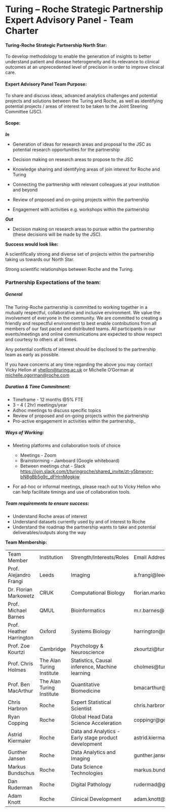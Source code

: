 
# Turing – Roche Strategic Partnership Expert Advisory Panel - Team Charter

#### **Turing-Roche Strategic Partnership North Star:**

To develop methodology to enable the generation of insights to better understand patient and disease heterogeneity and its relevance to clinical outcomes at an unprecedented level of precision in order to improve clinical care.


#### **Expert Advisory Panel Team Purpose:**

To share and discuss ideas, advanced analytics challenges and potential projects and solutions between the Turing and Roche, as well as identifying potential projects / areas of interest to be taken to the Joint Steering Committee (JSC).


#### **Scope:**

**_In_**

- Generation of ideas for research areas and proposal to the JSC as potential research opportunities for the partnership

- Decision making on research areas to propose to the JSC

- Knowledge sharing and identifying areas of join interest for Roche and Turing

 - Connecting the partnership with relevant colleagues at your institution and beyond

- Review of proposed and on-going projects within the partnership

- Engagement with activities e.g. workshops within the partnership

**_Out_**

-  Decision making on research areas to pursue within the partnership (these decisions will be made by the JSC).

**Success would look like:**

A scientifically strong and diverse set of projects within the partnership taking us towards our North Star. 

Strong scientific relationships between Roche and the Turing.


### **Partnership Expectations of the team:**

##### General

The Turing-Roche partnership is committed to working together in a mutually respectful, collaborative and inclusive environment. We value the involvement of everyone in the community. We are committed to creating a friendly and respectful environment to best enable contributions from all members of our fast paced and distributed teams. All participants in our events/meetings and online communications are expected to show respect and courtesy to others at all times.

Any potential conflicts of interest should be disclosed to the partnership team as early as possible.

If you have concerns at any time regarding the above you may contact Vicky Hellon at vhellon@turing.ac.uk or Michelle O’Gorman at michelle.ogorman@roche.com


##### Duration & Time Commitment:


* Timeframe  - 12 months @5% FTE
* 3 – 4 ( 2hr) meetings/year
* Adhoc meetings to discuss specific topics
* Review of proposed and on-going projects within the partnership
* Pro-active engagement in activities within the partnership_

##### Ways of Working:

* Meeting platforms and collaboration tools of choice
  * Meetings - Zoom
  * Brainstorming – Jamboard (Google whiteboard)
  * Between meetings chat - Slack
https://join.slack.com/t/turingroche/shared_invite/zt-y5bnwynr-bN8gBb5g9c_dFHrnMggkjw

* For ad-hoc or informal meetings, please reach out to Vicky Hellon who can help facilitate timings and use of collaboration tools.


##### Team requirements to ensure success:

* Understand Roche areas of interest
* Understand datasets currently used by and of interest to Roche
* Understand the roadmap the partnership wants to take and potential deliverables/outputs along the way

**Team Membership:**

<table>
  <tr>
   <td>Team Member
   </td>
   <td>Institution
   </td>
   <td>Strength/Interests/Roles
   </td>
   <td>Email Address
   </td>
  </tr>
  <tr>
   <td>Prof. Alejandro Frangi
   </td>
   <td>Leeds
   </td>
   <td>Imaging
   </td>
   <td>a.frangi@leeds.ac.uk
   </td>
  </tr>
  <tr>
   <td>Dr. Florian Markowetz
   </td>
   <td>CRUK
   </td>
   <td>Computational Biology
   </td>
   <td>florian.markowetz@cruk.cam.ac.uk
   </td>
  </tr>
  <tr>
   <td>Prof. Michael Barnes
   </td>
   <td>QMUL
   </td>
   <td>Bioinformatics
   </td>
   <td>m.r.barnes@qmul.ac.uk
   </td>
  </tr>
  <tr>
   <td>Prof. Heather Harrington
   </td>
   <td>Oxford
   </td>
   <td>Systems Biology
   </td>
   <td>harrington@maths.ox.ac.uk
   </td>
  </tr>
  <tr>
   <td>Prof. Zoe Kourtzi
   </td>
   <td>Cambridge
   </td>
   <td>Psychology & Neuroscience
   </td>
   <td>zkourtzi@turing.ac.uk
   </td>
  </tr>
  <tr>
   <td>Prof. Chris Holmes
   </td>
   <td>The Alan Turing Institute
   </td>
   <td>Statistics, Causal inference, Machine learning
   </td>
   <td>cholmes@turing.ac.uk
   </td>
  </tr>
  <tr>
   <td>Prof. Ben MacArthur
   </td>
   <td>The Alan Turing Institute
   </td>
   <td>Quantitative Biomedicine
   </td>
   <td>bmacarthur@turing.ac.uk
   </td>
  </tr>
  <tr>
   <td>Chris Harbron
   </td>
   <td>Roche
   </td>
   <td>Expert Statistical Scientist
   </td>
   <td>chris.harbron@roche.com
   </td>
  </tr>
  <tr>
   <td>Ryan Copping
   </td>
   <td>Roche
   </td>
   <td>Global Head Data Science Acceleration
   </td>
   <td>coppingr@gene.com
   </td>
  </tr>
  <tr>
   <td>Astrid Kiermaier
   </td>
   <td>Roche
   </td>
   <td>Data and Analytics - Early stage product development
   </td>
   <td>astrid.kiermaier@roche.com
   </td>
  </tr>
  <tr>
   <td>Gunther Jansen
   </td>
   <td>Roche
   </td>
   <td>Data Analytics and Imaging
   </td>
   <td>gunther.jansen@roche.com
   </td>
  </tr>
  <tr>
   <td>Markus Bundschus
   </td>
   <td>Roche
   </td>
   <td>Data Science Technologies
   </td>
   <td>markus.bundschus@roche.com
   </td>
  </tr>
  <tr>
   <td>Dan Ruderman
   </td>
   <td>Roche
   </td>
   <td>Digital Pathology
   </td>
   <td>rudermad@gene.com
   </td>
  </tr>
  <tr>
   <td>Adam Knott
   </td>
   <td>Roche
   </td>
   <td>Clinical Development
   </td>
   <td>adam.knott@roche.com
   </td>
  </tr>
</table>

